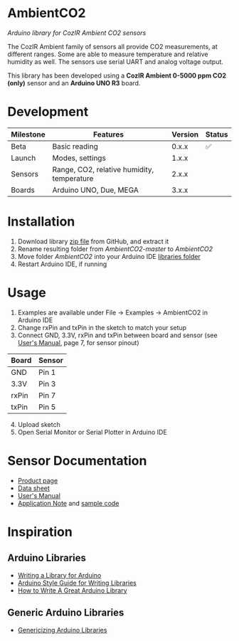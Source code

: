 # AmbientCO2
*Arduino library for CozIR Ambient CO2 sensors*

The CozIR Ambient family of sensors all provide CO2 measurements, at different ranges. Some are able to measure temperature and relative humidity as well. The sensors use serial UART and analog voltage output.

This library has been developed using a **CozIR Ambient 0-5000 ppm CO2 (only)** sensor and an **Arduino UNO R3** board.

# Development

Milestone | Features | Version | Status
-------- | -------- | -------- | --------
Beta | Basic reading | 0.x.x | :white_check_mark:
Launch | Modes, settings | 1.x.x |
Sensors | Range, CO2, relative humidity, temperature | 2.x.x |
Boards | Arduino UNO, Due, MEGA | 3.x.x | 

# Installation
1. Download library [zip file](https://github.com/mjackdk/AmbientCO2/archive/master.zip) from GitHub, and extract it
2. Rename resulting folder from *AmbientCO2-master* to *AmbientCO2*
3. Move folder *AmbientCO2* into your Arduino IDE [libraries folder](https://www.arduino.cc/en/Guide/Libraries)
4. Restart Arduino IDE, if running


# Usage
1. Examples are available under File -> Examples -> AmbientCO2 in Arduino IDE
2. Change rxPin and txPin in the sketch to match your setup
3. Connect GND, 3.3V, rxPin and txPin between board and sensor (see [User's Manual](http://co2meters.com/Documentation/Manuals/Manual_GC_0024_0025_0026_Revised8.pdf), page 7, for sensor pinout)

Board | Sensor
-------- | --------
GND | Pin 1
3.3V | Pin 3
rxPin | Pin 7
txPin | Pin 5

4. Upload sketch
5. Open Serial Monitor or Serial Plotter in Arduino IDE


# Sensor Documentation
* [Product page](https://www.co2meter.com/collections/0-1-co2/products/cozir-ambient-5000-ppm-co2-sensor)
* [Data sheet](https://cdn.shopify.com/s/files/1/0019/5952/files/Datasheet_COZIR_A_CO2Meter_4_15.pdf)
* [User's Manual](http://co2meters.com/Documentation/Manuals/Manual_GC_0024_0025_0026_Revised8.pdf)
* [Application Note](http://co2meters.com/Documentation/AppNotes/AN128-COZIRWR-arduino-uart.pdf)
  and [sample code](http://co2meters.com/Documentation/AppNotes/AN128-COZIRWR-arduino-uart.zip)


# Inspiration

## Arduino Libraries

* [Writing a Library for Arduino](https://www.arduino.cc/en/Hacking/LibraryTutorial)
* [Arduino Style Guide for Writing Libraries](https://www.arduino.cc/en/Reference/APIStyleGuide)
* [How to Write A Great Arduino Library](https://www.sparkfun.com/news/3245)

## Generic Arduino Libraries
* [Genericizing Arduino Libraries](https://www.sparkfun.com/news/2194)
